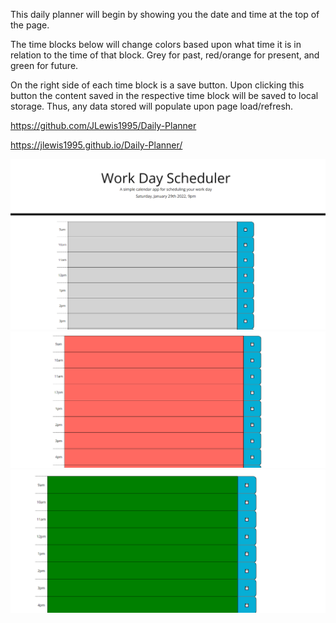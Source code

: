 This daily planner will begin by showing you the date and time at the top of the page.

The time blocks below will change colors based upon what time it is in relation to the time of that block. Grey for past, red/orange for present, and green for future.

On the right side of each time block is a save button. Upon clicking this button the content saved in the respective time block will be saved to local storage. Thus, any data stored will populate upon page load/refresh.

https://github.com/JLewis1995/Daily-Planner

https://jlewis1995.github.io/Daily-Planner/

![Past Event Example](./Assets/images/pastTime.PNG)
![Present Event Example](./Assets/images/presentTime.PNG)
![Future Event Example](./Assets/images/futureTime.PNG)